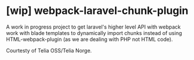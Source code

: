 # [wip] webpack-laravel-chunk-plugin

A work in progress project to get laravel's higher level API with webpack work with blade templates to dynamically import chunks instead of using HTML-webpack-plugin (as we are dealing with PHP not HTML code).

Courtesty of Telia OSS/Telia Norge.

